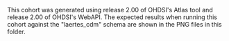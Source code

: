 This cohort was generated using release 2.00 of OHDSI's Atlas tool and release 2.00 of OHDSI's WebAPI. The expected results when running this cohort against the "laertes_cdm" schema are shown in the PNG files in this folder.